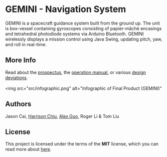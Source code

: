# GEMINI - Navigation System


GEMINI is a spacecraft guidance system built from the ground up. The unit is box-vessel containing gyroscopes consisting of papier-mâché encasings and tetrahedral photodiode systems via Arduino Bluetooth. GEMINI wirelessly displays a mission control using Java Swing, updating pitch, yaw, and roll in real-time.

## More Info
Read about the <a href="prospectus.pdf">prospectus</a>, the <a href="final-manual.pdf">operation manual</a>, or various <a href="deviations.pdf">design deviations</a>. <br><br>
<img src="src/infographic.png" alt="Infographic of Final Product (GEMINI)"

## Authors
Jason Cai, <a href="https://www.github.com/harrchiu">Harrison Chiu</a>, <a href="https://www.github.com/alexguo247">Alex Guo</a>, Roger Li & Tom Liu

## License
This project is licensed under the terms of the **MIT** license, which you can read more about [here](https://git.uwaterloo.ca/se101-f20/five-guys/-/blob/master/LICENSE).
